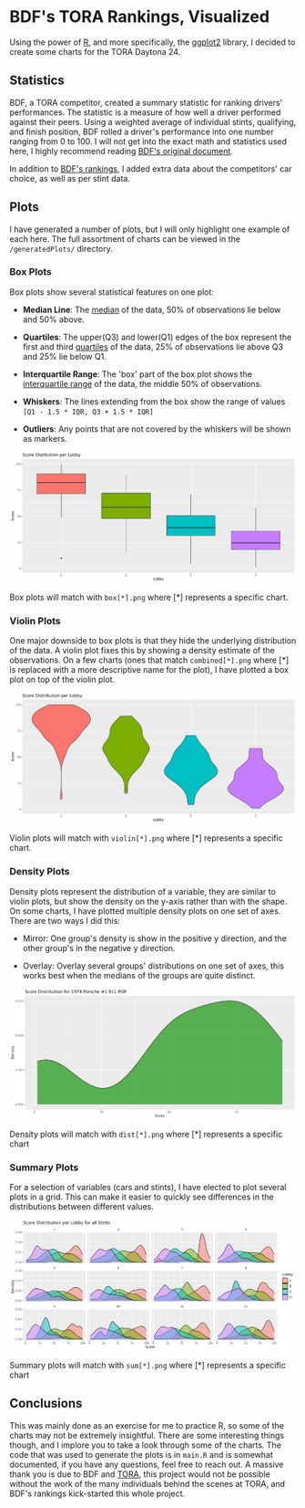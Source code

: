 # BDF's TORA Rankings, Visualized

Using the power of [R](https://cran.r-project.org/), and more specifically, the [ggplot2](https://ggplot2.tidyverse.org/reference/ggplot.html) library, I decided to create some charts for the TORA Daytona 24.

## Statistics

BDF, a TORA competitor, created a summary statistic for ranking drivers' performances. The statistic is a measure of how well a driver performed against their peers. Using a weighted average of individual stints, qualifying, and finish position, BDF rolled a driver's performance into one number ranging from 0 to 100. I will not get into the exact math and statistics used here, I highly recommend reading [BDF's original document](https://docs.google.com/document/d/1AUtG1Lt3-mtRqqFU6U-f93of3MlO4FcdzYaH_cKHklk/edit?tab=t.0).

In addition to [BDF's rankings](https://docs.google.com/spreadsheets/d/1hftIMKRO3ESpFKAkAoglUX69Ox8ZlyhUHWJ8V8o9IRc/edit?gid=1317095257#gid=1317095257), I added extra data about the competitors' car choice, as well as per stint data.

## Plots

I have generated a number of plots, but I will only highlight one example of each here. The full assortment of charts can be viewed in the `/generatedPlots/` directory.

### Box Plots

Box plots show several statistical features on one plot:

-   **Median Line**: The [median](https://en.wikipedia.org/wiki/Median) of the data, 50% of observations lie below and 50% above.

-   **Quartiles**: The upper(Q3) and lower(Q1) edges of the box represent the first and third [quartiles](https://en.wikipedia.org/wiki/Quartile) of the data, 25% of observations lie above Q3 and 25% lie below Q1.

-   **Interquartile Range**: The 'box' part of the box plot shows the [interquartile range](https://en.wikipedia.org/wiki/Interquartile_range) of the data, the middle 50% of observations.

-   **Whiskers**: The lines extending from the box show the range of values `[Q1 - 1.5 * IQR, Q3 + 1.5 * IQR]`

-   **Outliers**: Any points that are not covered by the whiskers will be shown as markers.

![Box Plot Example](https://github.com/onioin/BDF-Ranking-Plots-Daytona/blob/master/generatedPlots/boxScoreLobby.png?raw=true)

Box plots will match with `box[*].png` where [\*] represents a specific chart.

### Violin Plots

One major downside to box plots is that they hide the underlying distribution of the data. A violin plot fixes this by showing a density estimate of the observations. On a few charts (ones that match `combined[*].png` where [\*] is replaced with a more descriptive name for the plot), I have plotted a box plot on top of the violin plot.

![Violin Plot Example](https://github.com/onioin/BDF-Ranking-Plots-Daytona/blob/master/generatedPlots/violinScoreLobby.png?raw=true)

Violin plots will match with `violin[*].png` where [\*] represents a specific chart.

### Density Plots

Density plots represent the distribution of a variable, they are similar to violin plots, but show the density on the y-axis rather than with the shape. On some charts, I have plotted multiple density plots on one set of axes. There are two ways I did this:

-   Mirror: One group's density is show in the positive y direction, and the other group's in the negative y direction.

-   Overlay: Overlay several groups' distributions on one set of axes, this works best when the medians of the groups are quite distinct.

![Density Plot Example](https://github.com/onioin/BDF-Ranking-Plots-Daytona/blob/master/generatedPlots/distScoreCar4.png?raw=true)

Density plots will match with `dist[*].png` where [\*] represents a specific chart

### Summary Plots

For a selection of variables (cars and stints), I have elected to plot several plots in a grid. This can make it easier to quickly see differences in the distributions between different values.

![Summary Plot Example](https://github.com/onioin/BDF-Ranking-Plots-Daytona/blob/master/generatedPlots/sumScoreLobbyAllStints.png?raw=true)

Summary plots will match with `sum[*].png` where [\*] represents a specific chart

## Conclusions

This was mainly done as an exercise for me to practice R, so some of the charts may not be extremely insightful. There are some interesting things though, and I implore you to take a look through some of the charts. The code that was used to generate the plots is in `main.R` and is somewhat documented, if you have any questions, feel free to reach out. A massive thank you is due to BDF and [TORA](racetora.com), this project would not be possible without the work of the many individuals behind the scenes at TORA, and BDF's rankings kick-started this whole project.
